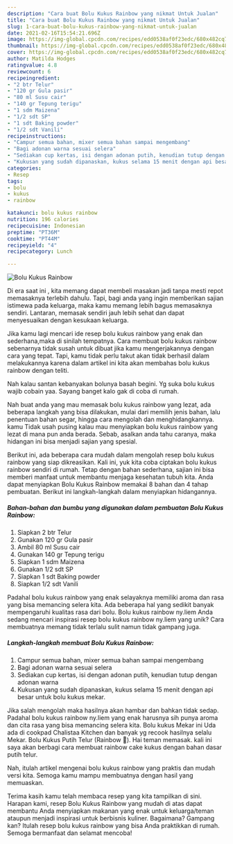 ```yaml
---
description: "Cara buat Bolu Kukus Rainbow yang nikmat Untuk Jualan"
title: "Cara buat Bolu Kukus Rainbow yang nikmat Untuk Jualan"
slug: 1-cara-buat-bolu-kukus-rainbow-yang-nikmat-untuk-jualan
date: 2021-02-16T15:54:21.696Z
image: https://img-global.cpcdn.com/recipes/edd0538af0f23edc/680x482cq70/bolu-kukus-rainbow-foto-resep-utama.jpg
thumbnail: https://img-global.cpcdn.com/recipes/edd0538af0f23edc/680x482cq70/bolu-kukus-rainbow-foto-resep-utama.jpg
cover: https://img-global.cpcdn.com/recipes/edd0538af0f23edc/680x482cq70/bolu-kukus-rainbow-foto-resep-utama.jpg
author: Matilda Hodges
ratingvalue: 4.8
reviewcount: 6
recipeingredient:
- "2 btr Telur"
- "120 gr Gula pasir"
- "80 ml Susu cair"
- "140 gr Tepung terigu"
- "1 sdm Maizena"
- "1/2 sdt SP"
- "1 sdt Baking powder"
- "1/2 sdt Vanili"
recipeinstructions:
- "Campur semua bahan, mixer semua bahan sampai mengembang"
- "Bagi adonan warna sesuai selera"
- "Sediakan cup kertas, isi dengan adonan putih, kenudian tutup dengan adonan warna"
- "Kukusan yang sudah dipanaskan, kukus selama 15 menit dengan api besar untuk bolu kukus mekar."
categories:
- Resep
tags:
- bolu
- kukus
- rainbow

katakunci: bolu kukus rainbow 
nutrition: 196 calories
recipecuisine: Indonesian
preptime: "PT36M"
cooktime: "PT44M"
recipeyield: "4"
recipecategory: Lunch

---
```



![Bolu Kukus Rainbow](https://img-global.cpcdn.com/recipes/edd0538af0f23edc/680x482cq70/bolu-kukus-rainbow-foto-resep-utama.jpg)

Di era  saat ini , kita memang dapat membeli masakan jadi tanpa mesti repot memasaknya terlebih dahulu. Tapi, bagi anda yang ingin memberikan sajian istimewa pada keluarga, maka kamu memang lebih bagus memasaknya sendiri. Lantaran, memasak sendiri jauh lebih sehat dan dapat menyesuaikan dengan kesukaan keluarga.

Jika kamu lagi mencari ide resep bolu kukus rainbow yang enak dan sederhana,maka di sinilah tempatnya. Cara membuat bolu kukus rainbow  sebenarnya tidak susah untuk dibuat jika kamu mengerjakannya dengan cara yang tepat. Tapi, kamu tidak perlu takut akan tidak berhasil dalam melakukannya 
karena dalam artikel ini kita akan membahas bolu kukus rainbow dengan teliti.  

Nah kalau santan kebanyakan bolunya basah begini. Yg suka bolu kukus wajib cobain yaa. Sayang banget kalo gak di coba di rumah.

Nah buat anda yang mau memasak bolu kukus rainbow yang lezat, ada beberapa langkah yang bisa dilakukan, mulai dari memilih jenis bahan, lalu penentuan bahan segar, hingga cara mengolah dan menghidangkannya. kamu Tidak usah pusing kalau mau menyiapkan bolu kukus rainbow yang lezat di mana pun anda berada. Sebab, asalkan anda  tahu caranya, maka hidangan ini bisa menjadi sajian yang spesial.

Berikut ini, ada beberapa cara mudah dalam mengolah resep bolu kukus rainbow yang siap dikreasikan. Kali ini, yuk kita coba ciptakan bolu kukus rainbow sendiri di rumah. Tetap dengan bahan sederhana, sajian ini bisa memberi manfaat untuk membantu menjaga kesehatan tubuh kita. Anda dapat menyiapkan Bolu Kukus Rainbow memakai 8 bahan dan 4 tahap pembuatan. Berikut ini langkah-langkah dalam menyiapkan hidangannya.

<!--inarticleads1-->

##### Bahan-bahan dan bumbu yang digunakan dalam pembuatan Bolu Kukus Rainbow:

1. Siapkan 2 btr Telur
1. Gunakan 120 gr Gula pasir
1. Ambil 80 ml Susu cair
1. Gunakan 140 gr Tepung terigu
1. Siapkan 1 sdm Maizena
1. Gunakan 1/2 sdt SP
1. Siapkan 1 sdt Baking powder
1. Siapkan 1/2 sdt Vanili


Padahal bolu kukus rainbow yang enak selayaknya memiliki aroma dan rasa yang bisa memancing selera kita. Ada beberapa hal yang sedikit banyak mempengaruhi kualitas rasa dari bolu. Bolu kukus rainbow ny.liem Anda sedang mencari inspirasi resep bolu kukus rainbow ny.liem yang unik? Cara membuatnya memang tidak terlalu sulit namun tidak gampang juga. 

<!--inarticleads2-->

##### Langkah-langkah membuat Bolu Kukus Rainbow:

1. Campur semua bahan, mixer semua bahan sampai mengembang
1. Bagi adonan warna sesuai selera
1. Sediakan cup kertas, isi dengan adonan putih, kenudian tutup dengan adonan warna
1. Kukusan yang sudah dipanaskan, kukus selama 15 menit dengan api besar untuk bolu kukus mekar.


Jika salah mengolah maka hasilnya akan hambar dan bahkan tidak sedap. Padahal bolu kukus rainbow ny.liem yang enak harusnya sih punya aroma dan cita rasa yang bisa memancing selera kita. Bolu kukus Mekar ini Uda ada di cookpad Chalistaa Kitchen dan banyak yg recook hasilnya selalu Mekar. Bolu Kukus Putih Telur (Rainbow 🌈). Hai teman memasak. kali ini saya akan berbagi cara membuat rainbow cake kukus dengan bahan dasar putih telur. 

Nah, itulah artikel mengenai  bolu kukus rainbow  yang praktis dan mudah versi kita. Semoga kamu mampu membuatnya dengan hasil yang memuaskan. 

Terima kasih kamu telah membaca resep yang kita tampilkan di sini. Harapan kami, resep  Bolu Kukus Rainbow yang mudah di atas dapat membantu Anda menyiapkan makanan yang enak untuk keluarga/teman ataupun menjadi inspirasi untuk berbisnis kuliner. Bagaimana? Gampang kan? Itulah resep bolu kukus rainbow yang bisa Anda praktikkan di rumah. Semoga bermanfaat dan selamat mencoba!

